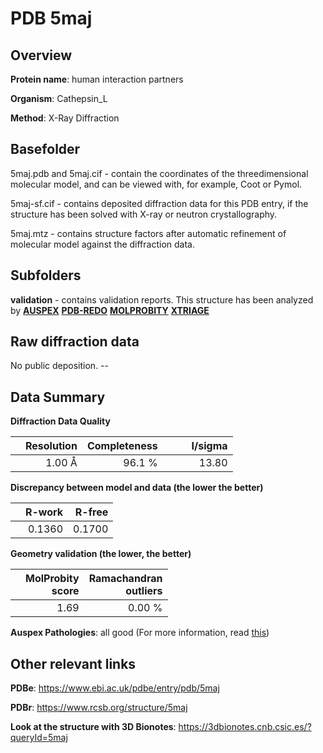 # PDB 5maj

## Overview

**Protein name**: human interaction partners

**Organism**: Cathepsin_L

**Method**: X-Ray Diffraction

## Basefolder

5maj.pdb and 5maj.cif - contain the coordinates of the threedimensional molecular model, and can be viewed with, for example, Coot or Pymol.

5maj-sf.cif - contains deposited diffraction data for this PDB entry, if the structure has been solved with X-ray or neutron crystallography.

5maj.mtz - contains structure factors after automatic refinement of molecular model against the diffraction data.

## Subfolders





**validation** - contains validation reports. This structure has been analyzed by [**AUSPEX**](https://github.com/thorn-lab/coronavirus_structural_task_force/tree/master/pdb/human_interaction_partners/Cathepsin_L/5maj/validation/auspex) [**PDB-REDO**](https://github.com/thorn-lab/coronavirus_structural_task_force/tree/master/pdb/human_interaction_partners/Cathepsin_L/5maj/validation/pdb-redo) [**MOLPROBITY**](https://github.com/thorn-lab/coronavirus_structural_task_force/tree/master/pdb/human_interaction_partners/Cathepsin_L/5maj/validation/molprobity) [**XTRIAGE**](https://github.com/thorn-lab/coronavirus_structural_task_force/blob/master/pdb/human_interaction_partners/Cathepsin_L/5maj/validation/Xtriage_output.log) 

## Raw diffraction data

No public deposition. --<br> 

## Data Summary
**Diffraction Data Quality**

|   | Resolution | Completeness| I/sigma |
|---|-------------:|----------------:|--------------:|
|   |1.00 Å|96.1  %|<img width=50/>13.80|

**Discrepancy between model and data (the lower the better)**

|   | **R-work**| **R-free**   
|---|-------------:|----------------:|           
||  0.1360|  0.1700|

**Geometry validation (the lower, the better)**

|   |**MolProbity<br>score**| **Ramachandran<br>outliers** 
|---|-------------:|----------------:|
||  1.69|  0.00 %|

**Auspex Pathologies**: all good (For more information, read [this](https://github.com/thorn-lab/coronavirus_structural_task_force/blob/master/pdb/human_interaction_partners/Cathepsin_L/5maj/validation/auspex/5maj_auspex_comments.txt))

 



## Other relevant links 
**PDBe**:  https://www.ebi.ac.uk/pdbe/entry/pdb/5maj
 
**PDBr**: https://www.rcsb.org/structure/5maj 

**Look at the structure with 3D Bionotes**: https://3dbionotes.cnb.csic.es/?queryId=5maj

